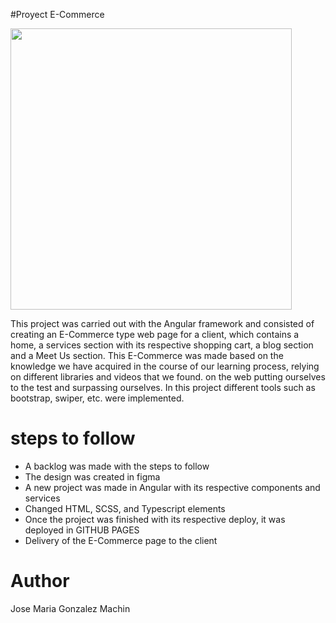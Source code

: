 #Proyect E-Commerce

<p style="align:center;">
<img style="width:450px; " src=https://i.postimg.cc/760WT8VJ/Capturasv.png>
</p>

This project was carried out with the Angular framework and consisted of creating an E-Commerce type web page for a client, which contains a home, a services section with its respective shopping cart, a blog section and a Meet Us section. This E-Commerce was made based on the knowledge we have acquired in the course of our learning process, relying on different libraries and videos that we found. on the web putting ourselves to the test and surpassing ourselves. In this project different tools such as bootstrap, swiper, etc. were implemented.

<h1>steps to follow</h1>

<ul>
   <li>A backlog was made with the steps to follow</li>
   <li>The design was created in figma</li>
   <li>A new project was made in Angular with its respective components and services</li>
   <li>Changed HTML, SCSS, and Typescript elements </li>
   <li>Once the project was finished with its respective deploy, it was deployed in GITHUB PAGES</li>
   <li>Delivery of the E-Commerce page to the client</li>
</ul>

<h1>Author</h1>
Jose Maria Gonzalez Machin
